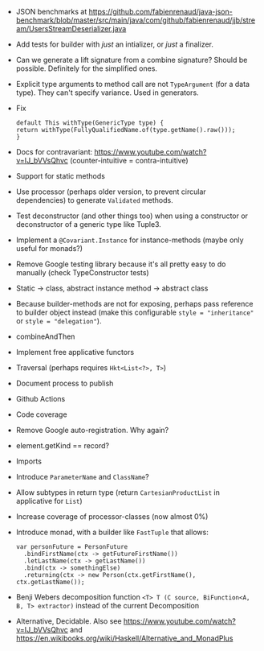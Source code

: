 * JSON benchmarks at https://github.com/fabienrenaud/java-json-benchmark/blob/master/src/main/java/com/github/fabienrenaud/jjb/stream/UsersStreamDeserializer.java
* Add tests for builder with _just_ an intializer, or _just_ a finalizer.
* Can we generate a lift signature from a combine signature? Should be possible. Definitely for the simplified ones.
* Explicit type arguments to method call are not `TypeArgument` (for a data type). They can't specify variance. Used in generators.
* Fix
  ```
  default This withType(GenericType type) {
  return withType(FullyQualifiedName.of(type.getName().raw()));
  }
  ```
* Docs for contravariant: https://www.youtube.com/watch?v=IJ_bVVsQhvc (counter-intuitive = contra-intuitive)
* Support for static methods
* Use processor (perhaps older version, to prevent circular dependencies) to generate `Validated` methods.
* Test deconstructor (and other things too) when using a constructor or deconstructor of a generic type like Tuple3.
* Implement a `@Covariant.Instance` for instance-methods (maybe only useful for monads?)
* Remove Google testing library because it's all pretty easy to do manually (check TypeConstructor tests)
* Static -> class, abstract instance method -> abstract class
* Because builder-methods are not for exposing, perhaps pass reference to builder object instead (make this configurable `style = "inheritance"` or `style = "delegation"`).
* combineAndThen
* Implement free applicative functors
* Traversal (perhaps requires `Hkt<List<?>, T>`)
* Document process to publish
* Github Actions
* Code coverage
* Remove Google auto-registration. Why again?
* element.getKind == record?
* Imports
* Introduce `ParameterName` and `ClassName`?
* Allow subtypes in return type (return `CartesianProductList` in applicative for `List`)
* Increase coverage of processor-classes (now almost 0%)
* Introduce monad, with a builder like `FastTuple` that allows:
    
    ```
    var personFuture = PersonFuture
      .bindFirstName(ctx -> getFutureFirstName())
      .letLastName(ctx -> getLastName())
      .bind(ctx -> somethingElse)
      .returning(ctx -> new Person(ctx.getFirstName(), ctx.getLastName());
    ```
* Benji Webers decomposition function `<T> T (C source, BiFunction<A, B, T> extractor)` instead of the current Decomposition
* Alternative, Decidable. Also see https://www.youtube.com/watch?v=IJ_bVVsQhvc and https://en.wikibooks.org/wiki/Haskell/Alternative_and_MonadPlus

